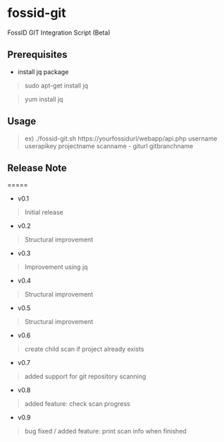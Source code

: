 # fossid-git
FossID GIT Integration Script (Beta)

## Prerequisites
- install jq package
> sudo apt-get install jq

> yum install jq

## Usage
> ex) ./fossid-git.sh https://yourfossidurl/webapp/api.php username userapikey projectname scanname - giturl gitbranchname

## Release Note
=====
- v0.1
> Initial release
- v0.2
> Structural improvement
- v0.3
> Improvement using jq
- v0.4
> Structural improvement
- v0.5
> Structural improvement
- v0.6
> create child scan if project already exists
- v0.7
> added support for git repository scanning
- v0.8
> added feature: check scan progress
- v0.9
> bug fixed / added feature: print scan info when finished
